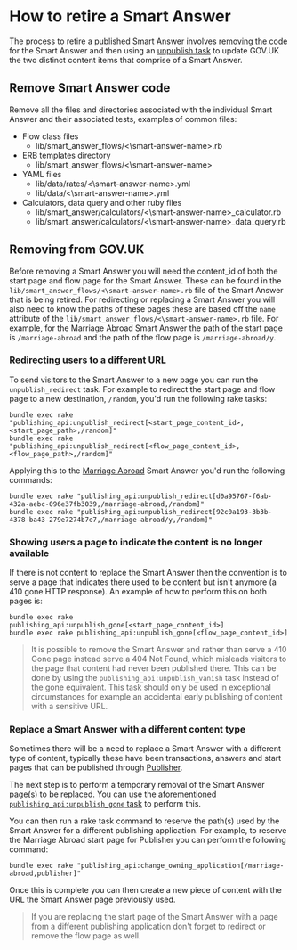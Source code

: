 # How to retire a Smart Answer

The process to retire a published Smart Answer involves
[removing the code](#remove-smart-answer-code) for the Smart Answer and then
using an [unpublish task](#removing-from-govuk) to update GOV.UK the two
distinct content items that comprise of a Smart Answer.

## Remove Smart Answer code

Remove all the files and directories associated with the individual Smart
Answer and their associated tests, examples of common files:

- Flow class files
  - lib/smart_answer_flows/<\smart-answer-name>.rb
- ERB templates directory
  - lib/smart_answer_flows/<\smart-answer-name>
- YAML files
  - lib/data/rates/<\smart-answer-name>.yml
  - lib/data/<\smart-answer-name>.yml
- Calculators, data query and other ruby files
  - lib/smart_answer/calculators/<\smart-answer-name>\_calculator.rb
  - lib/smart_answer/calculators/<\smart-answer-name>\_data_query.rb

## Removing from GOV.UK

Before removing a Smart Answer you will need the content_id of both the start
page and flow page for the Smart Answer. These can be found in the
`lib/smart_answer_flows/<\smart-answer-name>.rb` file of the Smart Answer that
is being retired. For redirecting or replacing a Smart Answer you will also
need to know the paths of these pages these are based off the `name` attribute
of the `lib/smart_answer_flows/<\smart-answer-name>.rb` file. For example, for
the Marriage Abroad Smart Answer the path of the start page is `/marriage-abroad`
and the path of the flow page is `/marriage-abroad/y`.

### Redirecting users to a different URL

To send visitors to the Smart Answer to a new page you can run the
`unpublish_redirect` task. For example to redirect the start page and flow page
to a new destination, `/random`, you'd run the following rake tasks:

```
bundle exec rake "publishing_api:unpublish_redirect[<start_page_content_id>,<start_page_path>,/random]"
bundle exec rake "publishing_api:unpublish_redirect[<flow_page_content_id>,<flow_page_path>,/random]"
```

Applying this to the [Marriage Abroad](../../lib/smart_answer_flows/marriage-abroad.rb)
Smart Answer you'd run the following commands:

```
bundle exec rake "publishing_api:unpublish_redirect[d0a95767-f6ab-432a-aebc-096e37fb3039,/marriage-abroad,/random]"
bundle exec rake "publishing_api:unpublish_redirect[92c0a193-3b3b-4378-ba43-279e7274b7e7,/marriage-abroad/y,/random]"
```

### Showing users a page to indicate the content is no longer available

If there is not content to replace the Smart Answer then the convention is to
serve a page that indicates there used to be content but isn't anymore (a 410
gone HTTP response). An example of how to perform this on both pages is:

```
bundle exec rake publishing_api:unpublish_gone[<start_page_content_id>]
bundle exec rake publishing_api:unpublish_gone[<flow_page_content_id>]
```

> It is possible to remove the Smart Answer and rather than serve a 410 Gone
> page instead serve a 404 Not Found, which misleads visitors to the page that
> content had never been published there. This can be done by using the
> `publishing_api:unpublish_vanish` task instead of the gone equivalent. This
> task should only be used in exceptional circumstances for example an
> accidental early publishing of content with a sensitive URL.

### Replace a Smart Answer with a different content type

Sometimes there will be a need to replace a Smart Answer with a different type
of content, typically these have been transactions, answers and start pages
that can be published through [Publisher](https://github.com/alphagov/publisher).

The next step is to perform a temporary removal of the Smart Answer page(s) to
be replaced. You can use the [aforementioned `publishing_api:unpublish_gone`
task](#showing-users-a-page-to-indicate-the-content-is-no-longer-available)
to perform this.

You can then run a rake task command to reserve the path(s) used by the Smart
Answer for a different publishing application. For example, to reserve the
Marriage Abroad start page for Publisher you can perform the following command:

```
bundle exec rake "publishing_api:change_owning_application[/marriage-abroad,publisher]"
```

Once this is complete you can then create a new piece of content with the URL
the Smart Answer page previously used.

> If you are replacing the start page of the Smart Answer with a page from a
> different publishing application don't forget to redirect or remove the flow
> page as well.
